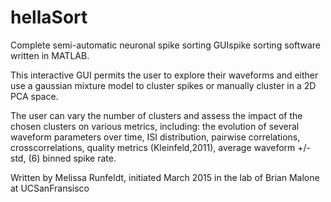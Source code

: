 # hellaSort
Complete semi-automatic neuronal spike sorting GUIspike sorting software written in MATLAB. 

This interactive GUI permits the user to explore their waveforms and either use a gaussian mixture model to cluster spikes or manually cluster in a 2D PCA space. 

The user can vary the number of clusters and assess the impact of the chosen clusters on various metrics, including: the evolution of several waveform parameters over time, ISI distribution,  pairwise correlations, crosscorrelations, quality metrics (Kleinfeld,2011), average waveform +/- std, (6) binned spike rate.

Written by Melissa Runfeldt, initiated March 2015 in the lab of Brian Malone at UCSanFransisco
